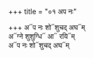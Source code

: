 +++
title = "०१ अप नः"

+++
अ᳓प नः शो᳓शुचद् अघ᳓म्  
अ᳓ग्ने शुशुग्धि᳓ आ᳓ रयि᳓म्  
अ᳓प नः शो᳓शुचद् अघ᳓म्